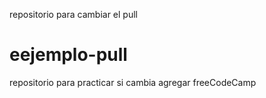 repositorio para cambiar el pull
# eejemplo-pull
repositorio para practicar
si cambia
agregar freeCodeCamp
